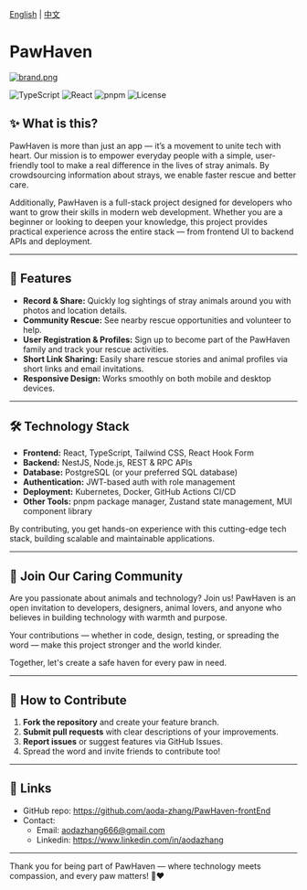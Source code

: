 [English](README.MD) | [中文](READMECN.MD)

# PawHaven
[![brand.png](https://i.postimg.cc/pTjjMYt8/brand.png)](https://postimg.cc/Q9XCp7Cx)

![TypeScript](https://img.shields.io/badge/TypeScript-3178C6?logo=typescript&logoColor=white)
![React](https://img.shields.io/badge/React-20232a?logo=react&logoColor=61dafb)
![pnpm](https://img.shields.io/badge/Package-pnpm-F69220?logo=pnpm&logoColor=white)
![License](https://img.shields.io/github/license/aoda-zhang/fullStack-frontEnd)

## ✨ What is this?

PawHaven is more than just an app — it’s a movement to unite tech with heart. Our mission is to empower everyday people with a simple, user-friendly tool to make a real difference in the lives of stray animals. By crowdsourcing information about strays, we enable faster rescue and better care.

Additionally, PawHaven is a full-stack project designed for developers who want to grow their skills in modern web development. Whether you are a beginner or looking to deepen your knowledge, this project provides practical experience across the entire stack — from frontend UI to backend APIs and deployment.

---

## 🚀 Features

- **Record & Share:** Quickly log sightings of stray animals around you with photos and location details.
- **Community Rescue:** See nearby rescue opportunities and volunteer to help.
- **User Registration & Profiles:** Sign up to become part of the PawHaven family and track your rescue activities.
- **Short Link Sharing:** Easily share rescue stories and animal profiles via short links and email invitations.
- **Responsive Design:** Works smoothly on both mobile and desktop devices.

---

## 🛠️ Technology Stack

- **Frontend:** React, TypeScript, Tailwind CSS, React Hook Form
- **Backend:** NestJS, Node.js, REST & RPC APIs
- **Database:** PostgreSQL (or your preferred SQL database)
- **Authentication:** JWT-based auth with role management
- **Deployment:** Kubernetes, Docker, GitHub Actions CI/CD
- **Other Tools:** pnpm package manager, Zustand state management, MUI component library

By contributing, you get hands-on experience with this cutting-edge tech stack, building scalable and maintainable applications.

---

## 🤝 Join Our Caring Community

Are you passionate about animals and technology? Join us! PawHaven is an open invitation to developers, designers, animal lovers, and anyone who believes in building technology with warmth and purpose.

Your contributions — whether in code, design, testing, or spreading the word — make this project stronger and the world kinder.

Together, let's create a safe haven for every paw in need.

---

## 📩 How to Contribute

1. **Fork the repository** and create your feature branch.
2. **Submit pull requests** with clear descriptions of your improvements.
3. **Report issues** or suggest features via GitHub Issues.
4. Spread the word and invite friends to contribute too!

---

## 🔗 Links

- GitHub repo: https://github.com/aoda-zhang/PawHaven-frontEnd
- Contact:
  - Email: aodazhang666@gmail.com
  - Linkedin: https://www.linkedin.com/in/aodazhang

---

Thank you for being part of PawHaven — where technology meets compassion, and every paw matters! 🐾❤️
